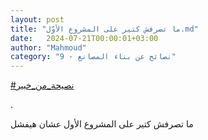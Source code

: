```yaml
---
layout: post
title: "ما تصرفش كتير على المشروع الأوّل.md"
date:   2024-07-21T00:00:01+03:00
author: "Mahmoud"
category: "9 - نصائح عن بناء المصانع"
---
```

[<u>\#نصيحة_من_خبير</u>](https://www.facebook.com/hashtag/%D9%86%D8%B5%D9%8A%D8%AD%D8%A9_%D9%85%D9%86_%D8%AE%D8%A8%D9%8A%D8%B1?__eep__=6&__cft__%5b0%5d=AZXswzCeCCSWxhMMNhqTKxTfnPHiVJ-VFYE8UbtenQP2pf-jqj21UeQvWvm8XV0h6Tb7HS9vN25zBGUUcb5MDH9KSO13um3jLn3taU_sTe8XllhOqxSpo931t1C-VxefBx3AF_8GRFLvNUTl_iNq0BUerW1FlnMZ2yYx8shgCNGmEQ&__tn__=*NK-R)

.

ما تصرفش كتير على المشروع الأول عشان هيفشل
